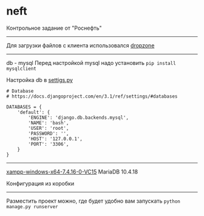 # neft
Контрольное задание от "Роснефть"
____
Для загрузки файлов с клиента использовался [dropzone](https://www.dropzonejs.com/)
____
db - mysql
Перед настройкой mysql надо установить ```pip install mysqlclient```

Настройка db в [settigs.py](https://github.com/Aplkaev/neft/blob/main/bash/bash/settings.py) 
```
# Database
# https://docs.djangoproject.com/en/3.1/ref/settings/#databases

DATABASES = {
    'default': {
        'ENGINE': 'django.db.backends.mysql',
        'NAME': 'bash',
        'USER': 'root',
        'PASSWORD': '',
        'HOST': '127.0.0.1',
        'PORT': '3306',
    }
}
```
____
[xampp-windows-x64-7.4.16-0-VC15](https://sourceforge.net/projects/xampp/files/XAMPP%20Windows/7.4.16/)
MariaDB 10.4.18

Конфигурация из коробки
____
Разместить проект можно, где будет удобно вам запускать ```python manage.py runserver```

